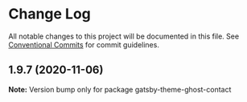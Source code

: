 # Change Log

All notable changes to this project will be documented in this file.
See [Conventional Commits](https://conventionalcommits.org) for commit guidelines.

## 1.9.7 (2020-11-06)

**Note:** Version bump only for package gatsby-theme-ghost-contact

